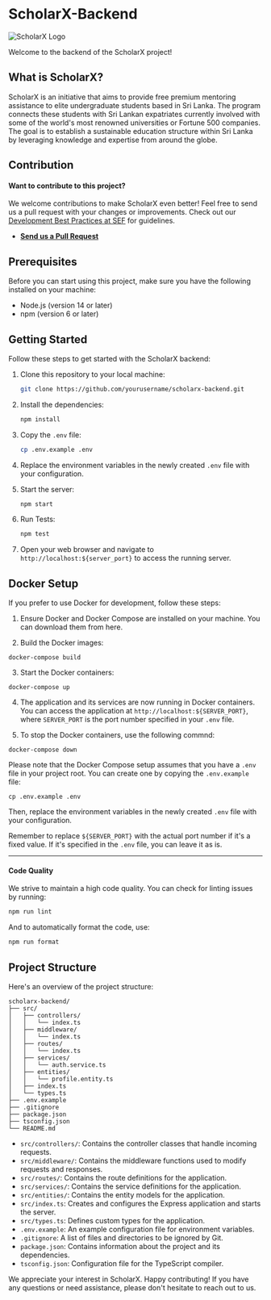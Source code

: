 # ScholarX-Backend

![ScholarX Logo](https://sefglobal.org/assets/img/brand/scholarx.png)

Welcome to the backend of the ScholarX project!

## What is ScholarX?

ScholarX is an initiative that aims to provide free premium mentoring assistance to elite undergraduate students based in Sri Lanka. The program connects these students with Sri Lankan expatriates currently involved with some of the world's most renowned universities or Fortune 500 companies. The goal is to establish a sustainable education structure within Sri Lanka by leveraging knowledge and expertise from around the globe.

## Contribution

#### Want to contribute to this project?

We welcome contributions to make ScholarX even better! Feel free to send us a pull request with your changes or improvements. Check out our [Development Best Practices at SEF](https://handbook.sefglobal.org/engineering-team/team#development-best-practices) for guidelines.

- [**Send us a Pull Request**](https://github.com/sef-global/scholarx-backend/issues)

## Prerequisites

Before you can start using this project, make sure you have the following installed on your machine:

- Node.js (version 14 or later)
- npm (version 6 or later)

## Getting Started

Follow these steps to get started with the ScholarX backend:

1. Clone this repository to your local machine:

   ```bash
   git clone https://github.com/yourusername/scholarx-backend.git
   ```

2. Install the dependencies:

   ```bash
   npm install
   ```

3. Copy the `.env` file:

   ```bash
   cp .env.example .env
   ```

4. Replace the environment variables in the newly created `.env` file with your configuration.

5. Start the server:

   ```bash
   npm start
   ```

6. Run Tests:

   ```bash
   npm test
   ```

7. Open your web browser and navigate to `http://localhost:${server_port}` to access the running server.

## Docker Setup

If you prefer to use Docker for development, follow these steps:

1. Ensure Docker and Docker Compose are installed on your machine. You can download them from here.

2. Build the Docker images:

```docker-compose build```

3. Start the Docker containers:

```docker-compose up```

4. The application and its services are now running in Docker containers. You can access the application at ```http://localhost:${SERVER_PORT}```, where ```SERVER_PORT``` is the port number specified in your ```.env``` file.

5. To stop the Docker containers, use the following commnd:

```docker-compose down```

Please note that the Docker Compose setup assumes that you have a ```.env``` file in your project root. You can create one by copying the ```.env.example``` file:

```cp .env.example .env```

Then, replace the environment variables in the newly created ```.env``` file with your configuration.


Remember to replace ```${SERVER_PORT}``` with the actual port number if it's a fixed value. If it's specified in the ```.env``` file, you can leave it as is.

---

#### Code Quality

We strive to maintain a high code quality. You can check for linting issues by running:

```bash
npm run lint
```

And to automatically format the code, use:

```bash
npm run format
```

## Project Structure

Here's an overview of the project structure:

```
scholarx-backend/
├── src/
│   ├── controllers/
│   │   └── index.ts
│   ├── middleware/
│   │   └── index.ts
│   ├── routes/
│   │   └── index.ts
│   ├── services/
│   │   └── auth.service.ts
│   ├── entities/
│   │   └── profile.entity.ts
│   ├── index.ts
│   └── types.ts
├── .env.example
├── .gitignore
├── package.json
├── tsconfig.json
└── README.md
```

- `src/controllers/`: Contains the controller classes that handle incoming requests.
- `src/middleware/`: Contains the middleware functions used to modify requests and responses.
- `src/routes/`: Contains the route definitions for the application.
- `src/services/`: Contains the service definitions for the application.
- `src/entities/`: Contains the entity models for the application.
- `src/index.ts`: Creates and configures the Express application and starts the server.
- `src/types.ts`: Defines custom types for the application.
- `.env.example`: An example configuration file for environment variables.
- `.gitignore`: A list of files and directories to be ignored by Git.
- `package.json`: Contains information about the project and its dependencies.
- `tsconfig.json`: Configuration file for the TypeScript compiler.

We appreciate your interest in ScholarX. Happy contributing! If you have any questions or need assistance, please don't hesitate to reach out to us.